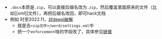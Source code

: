 - `.docx`本质是`.zip`，可以直接后缀名改为`.zip`，然后覆盖里面原来的文件（比如[[xml]]文件），再把后缀名改回，即可hack文档
- 例如 时至2022.11，[对deepl破解](https://i.uvooc.com/helpful/deepl-password/)
  - 就是去`<zip文件>/word/settings.xml`中
  - 把一个`enforcement`啥的字段改了，具体参见[链接](https://i.uvooc.com/helpful/deepl-password/)